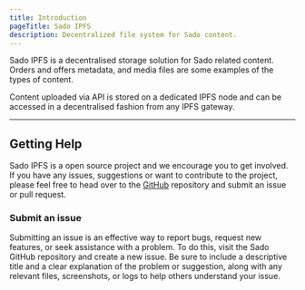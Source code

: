 ```yaml
---
title: Introduction
pageTitle: Sado IPFS
description: Decentralized file system for Sado content.
---
```


Sado IPFS is a decentralised storage solution for Sado related content. Orders and offers metadata, and media files are some examples of the types of content. 

Content uploaded via API is stored on a dedicated IPFS node and can be accessed in a decentralised fashion from any IPFS gateway.

---

## Getting Help

Sado IPFS is a open source project and we encourage you to get involved. If you have any issues, suggestions or want to contribute to the project, please feel free to head over to the [GitHub](https://github.com/sadoprotocol/sado-ipfs) repository and submit an issue or pull request.

### Submit an issue

Submitting an issue is an effective way to report bugs, request new features, or seek assistance with a problem. To do this, visit the Sado GitHub repository and create a new issue. Be sure to include a descriptive title and a clear explanation of the problem or suggestion, along with any relevant files, screenshots, or logs to help others understand your issue.

